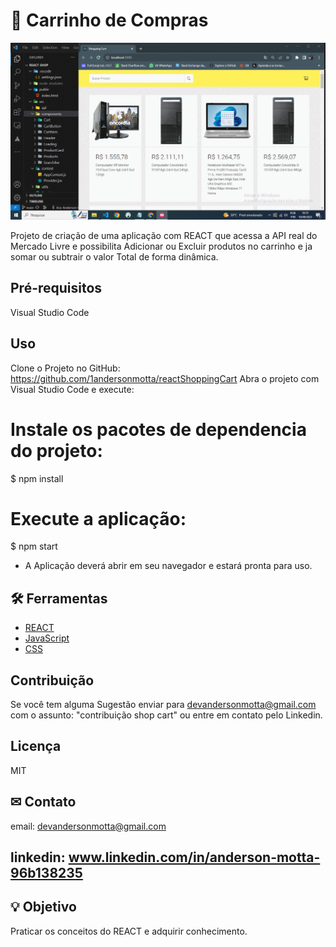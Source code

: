 # 🛒 Carrinho de Compras

![Se necessário atualize a página para carregamento do GIF](mlreact.gif)

Projeto de criação de uma aplicação com REACT que acessa a API real do Mercado Livre e possibilita Adicionar ou Excluir produtos no carrinho e ja somar ou subtrair o valor Total de forma dinâmica.

## Pré-requisitos

Visual Studio Code

## Uso
Clone o Projeto no GitHub:
https://github.com/1andersonmotta/reactShoppingCart 
Abra o projeto com Visual Studio Code e execute:  
# Instale os pacotes de dependencia do projeto:  
$ npm install  

# Execute a aplicação:  
$ npm start

- A Aplicação deverá abrir em seu navegador e estará pronta para uso.

## 🛠 Ferramentas

- [REACT](https://react.dev/)
- [JavaScript](https://developer.mozilla.org/pt-BR/docs/Web/JavaScript)
- [CSS](https://developer.mozilla.org/pt-BR/docs/Web/CSS)

## Contribuição

Se você tem alguma Sugestão enviar para devandersonmotta@gmail.com com o assunto: "contribuição shop cart" ou entre em contato pelo Linkedin.

## Licença

MIT

## ✉ Contato

email: devandersonmotta@gmail.com

linkedin: www.linkedin.com/in/anderson-motta-96b138235
---

## 💡 Objetivo

Praticar os conceitos do REACT e adquirir conhecimento. 


